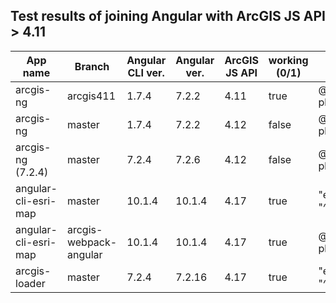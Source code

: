 ## Test results of joining Angular with ArcGIS JS API > 4.11

| App name | Branch | Angular CLI ver. | Angular ver. | ArcGIS JS API | working (0/1) | Comment |
| -------- | ------ | ---------------- | ------------ | ------------- | ------------- | ------- |
| arcgis-ng | arcgis411 | 1.7.4 | 7.2.2 | 4.11 | true  | @arcgis/webpack-plugin": "4.11.0" |
| arcgis-ng | master | 1.7.4 | 7.2.2 | 4.12 | false | @arcgis/webpack-plugin": "4.12.0" |
| arcgis-ng (7.2.4) | master | 7.2.4 | 7.2.6 | 4.12 | false | @arcgis/webpack-plugin": "4.12.0" |
| angular-cli-esri-map | master | 10.1.4 | 10.1.4 | 4.17 | true | "esri-loader": "^2.16.0" |
| angular-cli-esri-map | arcgis-webpack-angular | 10.1.4 | 10.1.4 | 4.17 | true | @arcgis/webpack-plugin": "^4.17.4" |
| arcgis-loader | master | 7.2.4 | 7.2.16 | 4.17 | true | "esri-loader": "^3.0.0" |